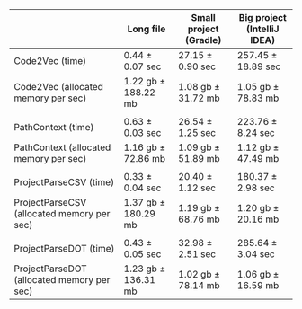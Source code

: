 | | Long file | Small project (Gradle) | Big project (IntelliJ IDEA) |
| --- |--- | --- | --- | 
| Code2Vec (time) | 0.44 ± 0.07 sec | 27.15 ± 0.90 sec | 257.45 ± 18.89 sec |
| Code2Vec (allocated memory per sec) | 1.22 gb ± 188.22 mb | 1.08 gb ± 31.72 mb | 1.05 gb ± 78.83 mb |
| |  |  |  | 
| PathContext (time) | 0.63 ± 0.03 sec | 26.54 ± 1.25 sec | 223.76 ± 8.24 sec |
| PathContext (allocated memory per sec) | 1.16 gb ± 72.86 mb | 1.09 gb ± 51.89 mb | 1.12 gb ± 47.49 mb |
| |  |  |  | 
| ProjectParseCSV (time) | 0.33 ± 0.04 sec | 20.40 ± 1.12 sec | 180.37 ± 2.98 sec |
| ProjectParseCSV (allocated memory per sec) | 1.37 gb ± 180.29 mb | 1.19 gb ± 68.76 mb | 1.20 gb ± 20.16 mb |
| |  |  |  | 
| ProjectParseDOT (time) | 0.43 ± 0.05 sec | 32.98 ± 2.51 sec | 285.64 ± 3.04 sec |
| ProjectParseDOT (allocated memory per sec) | 1.23 gb ± 136.31 mb | 1.02 gb ± 78.14 mb | 1.06 gb ± 16.59 mb |
